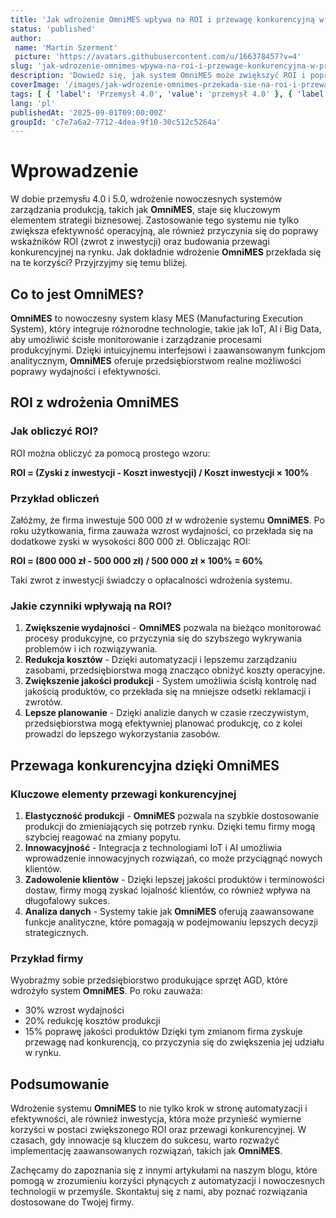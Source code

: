 ```yaml
---
title: 'Jak wdrożenie OmniMES wpływa na ROI i przewagę konkurencyjną w przemyśle'
status: 'published'
author:
 name: 'Martin Szerment'
 picture: 'https://avatars.githubusercontent.com/u/166378457?v=4'
slug: 'jak-wdrozenie-omnimes-wpywa-na-roi-i-przewage-konkurencyjna-w-przemysle'
description: 'Dowiedz się, jak system OmniMES może zwiększyć ROI i poprawić konkurencyjność w przemyśle.'
coverImage: '/images/jak-wdrozenie-omnimes-przekada-sie-na-roi-i-przewage-konkurencyjna-w-przemysle.png'
tags: [ { 'label': 'Przemysł 4.0', 'value': 'przemysł 4.0' }, { 'label': 'MES', 'value': 'system MES' }, { 'label': 'ROI', 'value': 'ROI' } ]
lang: 'pl'
publishedAt: '2025-09-01T09:00:00Z'
groupId: 'c7e7a6a2-7712-4dea-9f10-30c512c5264a'
---
```

# Wprowadzenie

W dobie przemysłu 4.0 i 5.0, wdrożenie nowoczesnych systemów zarządzania produkcją, takich jak **OmniMES**, staje się kluczowym elementem strategii biznesowej. Zastosowanie tego systemu nie tylko zwiększa efektywność operacyjną, ale również przyczynia się do poprawy wskaźników ROI (zwrot z inwestycji) oraz budowania przewagi konkurencyjnej na rynku. Jak dokładnie wdrożenie **OmniMES** przekłada się na te korzyści? Przyjrzyjmy się temu bliżej.

## Co to jest OmniMES?

**OmniMES** to nowoczesny system klasy MES (Manufacturing Execution System), który integruje różnorodne technologie, takie jak IoT, AI i Big Data, aby umożliwić ścisłe monitorowanie i zarządzanie procesami produkcyjnymi. Dzięki intuicyjnemu interfejsowi i zaawansowanym funkcjom analitycznym, **OmniMES** oferuje przedsiębiorstwom realne możliwości poprawy wydajności i efektywności.

## ROI z wdrożenia OmniMES

### Jak obliczyć ROI?

ROI można obliczyć za pomocą prostego wzoru:

**ROI = (Zyski z inwestycji - Koszt inwestycji) / Koszt inwestycji × 100%**

### Przykład obliczeń

Załóżmy, że firma inwestuje 500 000 zł w wdrożenie systemu **OmniMES**. Po roku użytkowania, firma zauważa wzrost wydajności, co przekłada się na dodatkowe zyski w wysokości 800 000 zł. Obliczając ROI:

**ROI = (800 000 zł - 500 000 zł) / 500 000 zł × 100% = 60%**

Taki zwrot z inwestycji świadczy o opłacalności wdrożenia systemu.

### Jakie czynniki wpływają na ROI?

1. **Zwiększenie wydajności** - **OmniMES** pozwala na bieżąco monitorować procesy produkcyjne, co przyczynia się do szybszego wykrywania problemów i ich rozwiązywania.
2. **Redukcja kosztów** - Dzięki automatyzacji i lepszemu zarządzaniu zasobami, przedsiębiorstwa mogą znacząco obniżyć koszty operacyjne.
3. **Zwiększenie jakości produkcji** - System umożliwia ścisłą kontrolę nad jakością produktów, co przekłada się na mniejsze odsetki reklamacji i zwrotów.
4. **Lepsze planowanie** - Dzięki analizie danych w czasie rzeczywistym, przedsiębiorstwa mogą efektywniej planować produkcję, co z kolei prowadzi do lepszego wykorzystania zasobów.

## Przewaga konkurencyjna dzięki OmniMES

### Kluczowe elementy przewagi konkurencyjnej

1. **Elastyczność produkcji** - **OmniMES** pozwala na szybkie dostosowanie produkcji do zmieniających się potrzeb rynku. Dzięki temu firmy mogą szybciej reagować na zmiany popytu.
2. **Innowacyjność** - Integracja z technologiami IoT i AI umożliwia wprowadzenie innowacyjnych rozwiązań, co może przyciągnąć nowych klientów.
3. **Zadowolenie klientów** - Dzięki lepszej jakości produktów i terminowości dostaw, firmy mogą zyskać lojalność klientów, co również wpływa na długofalowy sukces.
4. **Analiza danych** - Systemy takie jak **OmniMES** oferują zaawansowane funkcje analityczne, które pomagają w podejmowaniu lepszych decyzji strategicznych.

### Przykład firmy

Wyobraźmy sobie przedsiębiorstwo produkujące sprzęt AGD, które wdrożyło system **OmniMES**. Po roku zauważa:
- 30% wzrost wydajności
- 20% redukcję kosztów produkcji
- 15% poprawę jakości produktów
Dzięki tym zmianom firma zyskuje przewagę nad konkurencją, co przyczynia się do zwiększenia jej udziału w rynku.

## Podsumowanie

Wdrożenie systemu **OmniMES** to nie tylko krok w stronę automatyzacji i efektywności, ale również inwestycja, która może przynieść wymierne korzyści w postaci zwiększonego ROI oraz przewagi konkurencyjnej. W czasach, gdy innowacje są kluczem do sukcesu, warto rozważyć implementację zaawansowanych rozwiązań, takich jak **OmniMES**.

Zachęcamy do zapoznania się z innymi artykułami na naszym blogu, które pomogą w zrozumieniu korzyści płynących z automatyzacji i nowoczesnych technologii w przemyśle. Skontaktuj się z nami, aby poznać rozwiązania dostosowane do Twojej firmy.
